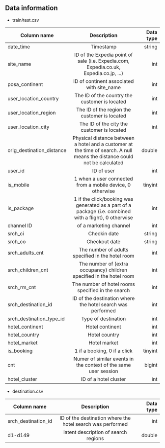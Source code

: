 ## Data information
* train/test.csv 

| Column name   | Description   | Data type |
| ------------- |:-------------:| ---------:|
| date_time     | Timestamp     | string	|
| site_name		| ID of the Expedia point of sale (i.e. Expedia.com, Expedia.co.uk, Expedia.co.jp, ...)	|int|
|posa_continent|	ID of continent associated with site_name |	int|
|user_location_country|	The ID of the country the customer is located	|int|
|user_location_region|	The ID of the region the customer is located	|int|
|user_location_city|	The ID of the city the customer is located	|int|
|orig_destination_distance|	Physical distance between a hotel and a customer at the time of search. A null means the distance could not be calculated	|double|
|user_id|	ID of user|	int|
|is_mobile|	1 when a user connected from a mobile device, 0 otherwise	|tinyint|
|is_package|	1 if the click/booking was generated as a part of a package (i.e. combined with a flight), 0 otherwise	|int|
|channel	ID| of a marketing channel	|int|
|srch_ci|	Checkin date	|string|
|srch_co|	Checkout date	|string|
|srch_adults_cnt|	The number of adults specified in the hotel room	|int|
|srch_children_cnt|	The number of (extra occupancy) children specified in the hotel room	|int|
|srch_rm_cnt|	The number of hotel rooms specified in the search	|int|
|srch_destination_id|	ID of the destination where the hotel search was performed	|int|
|srch_destination_type_id|	Type of destination	|int|
|hotel_continent|	Hotel continent	|int|
|hotel_country|	Hotel country	|int|
|hotel_market|	Hotel market	|int|
|is_booking|	1 if a booking, 0 if a click	|tinyint|
|cnt|	Numer of similar events in the context of the same user session	|bigint|
|hotel_cluster|	ID of a hotel cluster	|int|

* destination.csv

|Column name|	Description|	Data type|
| ------------- |:-------------:| ---------:|
|srch_destination_id|	ID of the destination where the hotel search was performed|	int|
|d1-d149|	latent description of search regions	|double|
